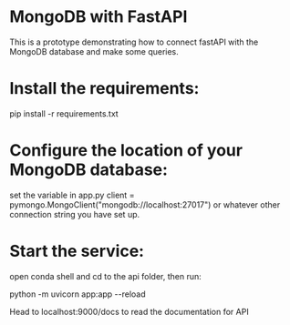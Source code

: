 # MongoDB with FastAPI

This is a prototype demonstrating how to connect fastAPI with the MongoDB database and make some queries.


# Install the requirements:
pip install -r requirements.txt

# Configure the location of your MongoDB database:
set the variable in app.py client = pymongo.MongoClient("mongodb://localhost:27017") or whatever other connection string you have set up.

# Start the service:

open conda shell and cd to the api folder, then run:

python -m uvicorn app:app --reload

Head to localhost:9000/docs to read the documentation for API 
